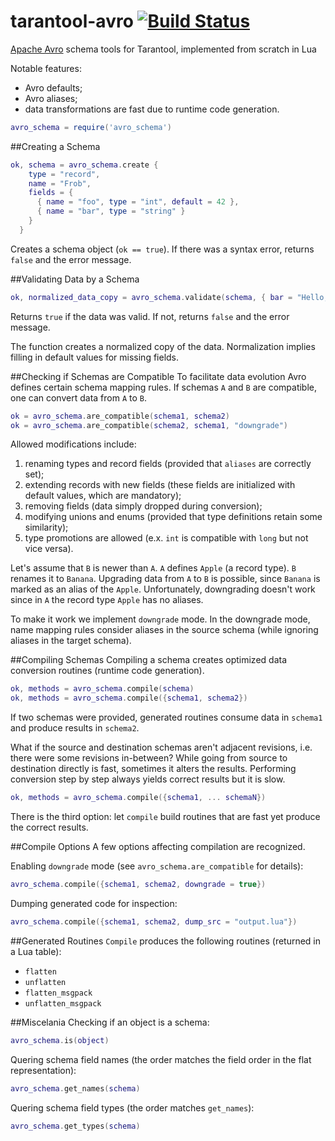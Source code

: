 # tarantool-avro [![Build Status](https://travis-ci.org/tarantool/tarantool-avro.svg?branch=master)](https://travis-ci.org/tarantool/tarantool-avro)
[Apache Avro](http://avro.apache.org/docs/1.8.0/spec.html) schema tools for Tarantool, implemented from scratch in Lua

Notable features:
 * Avro defaults;
 * Avro aliases;
 * data transformations are fast due to runtime code generation.

```lua
avro_schema = require('avro_schema')
```

##Creating a Schema
```lua
ok, schema = avro_schema.create {
    type = "record",
    name = "Frob",
    fields = {
      { name = "foo", type = "int", default = 42 },
      { name = "bar", type = "string" }
    }
  }
```
Creates a schema object (`ok == true`). If there was a syntax error, returns `false` and the error message.

##Validating Data by a Schema
```lua
ok, normalized_data_copy = avro_schema.validate(schema, { bar = "Hello, world!" })
```
Returns `true` if the data was valid. If not, returns `false` and the error message.

The function creates a normalized copy of the data. Normalization implies
filling in default values for missing fields.

##Checking if Schemas are Compatible
To facilitate data evolution Avro defines certain schema mapping rules.
If schemas `A` and `B` are compatible, one can convert data from `A` to `B`. 
```lua
ok = avro_schema.are_compatible(schema1, schema2)
ok = avro_schema.are_compatible(schema2, schema1, "downgrade")
```
Allowed modifications include:
  1. renaming types and record fields (provided that `aliases` are correctly set);
  2. extending records with new fields (these fields are initialized with default values, which are mandatory);
  3. removing fields (data simply dropped during conversion);
  4. modifying unions and enums (provided that type definitions retain some similarity);
  5. type promotions are allowed (e.x. `int` is compatible with `long` but not vice versa).
  
Let's assume that `B` is newer than `A`. `A` defines `Apple` (a record type). `B` renames it to `Banana`.
Upgrading data from `A` to `B` is possible, since `Banana` is marked as an alias of the `Apple`. 
Unfortunately, downgrading doesn't work since in `A` the record type `Apple` has no aliases.

To make it work we implement `downgrade` mode. In the downgrade mode, name mapping rules consider
aliases in the source schema (while ignoring aliases in the target schema).

##Compiling Schemas
Compiling a schema creates optimized data conversion routines (runtime code generation).
```lua
ok, methods = avro_schema.compile(schema)
ok, methods = avro_schema.compile({schema1, schema2})
```
If two schemas were provided, generated routines consume data in `schema1` and produce results in `schema2`.

What if the source and destination schemas aren't adjacent revisions, i.e. there were some revisions in-between?
While going from source to destination directly is fast, sometimes it alters the results. Performing conversion
step by step always yields correct results but it is slow.

```lua
ok, methods = avro_schema.compile({schema1, ... schemaN})
```

There is the third option: let `compile` build routines that are fast yet produce the correct results.

##Compile Options
A few options affecting compilation are recognized.

Enabling `downgrade` mode (see `avro_schema.are_compatible` for details):
```lua
avro_schema.compile({schema1, schema2, downgrade = true})
```

Dumping generated code for inspection:
```lua
avro_schema.compile({schema1, schema2, dump_src = "output.lua"})
```

##Generated Routines
`Compile` produces the following routines (returned in a Lua table):
  * `flatten`
  * `unflatten`
  * `flatten_msgpack`
  * `unflatten_msgpack`
  
##Miscelania
Checking if an object is a schema:
```lua
avro_schema.is(object)
```

Quering schema field names (the order matches the field order in the flat representation):
```lua
avro_schema.get_names(schema)
```

Quering schema field types (the order matches `get_names`):
```lua
avro_schema.get_types(schema)
```
